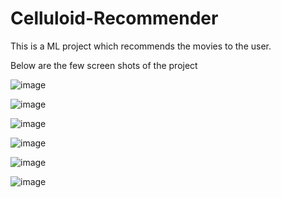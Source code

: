 # Celluloid-Recommender
This is a ML project which recommends the movies to the user. 

Below are the few screen shots of the project

![image](https://github.com/gopikrishnabs/Celluloid-Recommender/assets/53032421/7d688480-a30c-43be-8240-0107b1df6bf1)


![image](https://github.com/gopikrishnabs/Celluloid-Recommender/assets/53032421/bd6ebf66-894d-42fd-b0df-f89614731226)

![image](https://github.com/gopikrishnabs/Celluloid-Recommender/assets/53032421/d1d3193e-1525-4647-a034-7a3dc0743b9d)

![image](https://github.com/gopikrishnabs/Celluloid-Recommender/assets/53032421/447cfff9-ef4f-4dc6-b367-dd62d4c909d8)

![image](https://github.com/gopikrishnabs/Celluloid-Recommender/assets/53032421/7855593f-615a-466a-9c5f-2a5a2b2c5e50)

![image](https://github.com/gopikrishnabs/Celluloid-Recommender/assets/53032421/0d149ac2-dd3e-4086-8856-f713f08ac48e)
